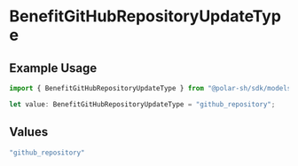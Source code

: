 # BenefitGitHubRepositoryUpdateType

## Example Usage

```typescript
import { BenefitGitHubRepositoryUpdateType } from "@polar-sh/sdk/models/components";

let value: BenefitGitHubRepositoryUpdateType = "github_repository";
```

## Values

```typescript
"github_repository"
```